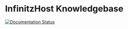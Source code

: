 # InfinitzHost Knowledgebase

[![Documentation Status](https://readthedocs.org/projects/infinitzhost/badge/?version=latest)](https://infinitzhost.readthedocs.io/en/latest/?badge=latest)
